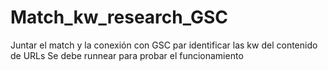 # Match_kw_research_GSC
Juntar el match y la conexión con GSC par identificar las kw del contenido de URLs
Se debe runnear para probar el funcionamiento
